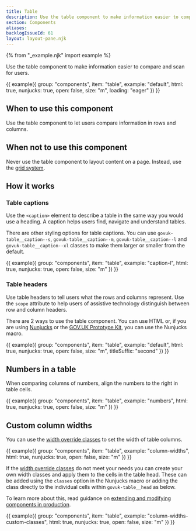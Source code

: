 ```yaml
---
title: Table
description: Use the table component to make information easier to compare and scan for users
section: Components
aliases:
backlogIssueId: 61
layout: layout-pane.njk
---
```


{% from "_example.njk" import example %}

Use the table component to make information easier to compare and scan for users.

{{ example({ group: "components", item: "table", example: "default", html: true, nunjucks: true, open: false, size: "m", loading: "eager" }) }}

## When to use this component

Use the table component to let users compare information in rows and columns.

## When not to use this component

Never use the table component to layout content on a page. Instead, use the [grid system](/styles/layout/#using-the-grid-system).

## How it works

### Table captions

Use the `<caption>` element to describe a table in the same way you would use a heading. A caption helps users find, navigate and understand tables.

There are other styling options for table captions. You can use `govuk-table__caption--s`, `govuk-table__caption--m`, `govuk-table__caption--l` and `govuk-table__caption--xl` classes to make them larger or smaller from the default.

{{ example({ group: "components", item: "table", example: "caption-l", html: true, nunjucks: true, open: false, size: "m" }) }}

### Table headers

Use table headers to tell users what the rows and columns represent. Use the `scope` attribute to help users of assistive technology distinguish between row and column headers.

There are 2 ways to use the table component. You can use HTML or, if you are using [Nunjucks](https://mozilla.github.io/nunjucks/) or the [GOV.UK Prototype Kit](https://prototype-kit.service.gov.uk), you can use the Nunjucks macro.

{{ example({ group: "components", item: "table", example: "default", html: true, nunjucks: true, open: false, size: "m", titleSuffix: "second" }) }}

## Numbers in a table

When comparing columns of numbers, align the numbers to the right in table cells.

{{ example({ group: "components", item: "table", example: "numbers", html: true, nunjucks: true, open: false, size: "m" }) }}

## Custom column widths

You can use the [width override classes](/styles/layout/#width-override-classes) to set the width of table columns.

{{ example({ group: "components", item: "table", example: "column-widths", html: true, nunjucks: true, open: false, size: "m" }) }}

If the [width override classes](/styles/layout/#width-override-classes) do not meet your needs you can create your own width classes and apply them to the cells in the table head. These can be added using the `classes` option in the Nunjucks macro or adding the class directly to the individual cells within `govuk-table__head` as below.

To learn more about this, read guidance on [extending and modifying components in production](/get-started/extending-and-modifying-components/).

{{ example({ group: "components", item: "table", example: "column-widths-custom-classes", html: true, nunjucks: true, open: false, size: "m" }) }}
